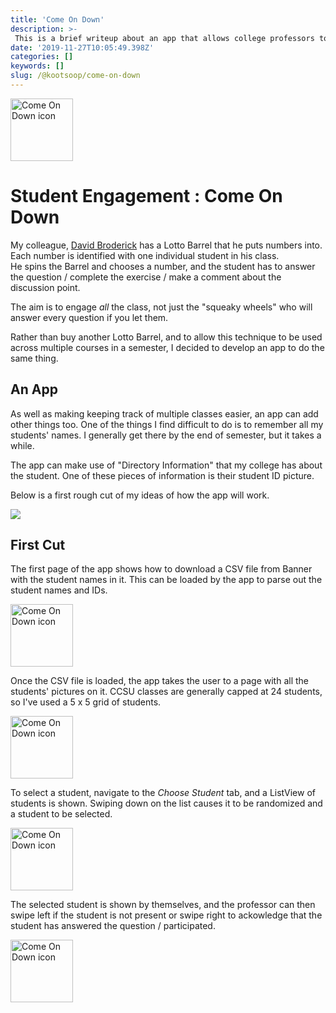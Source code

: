 ```yaml
---
title: 'Come On Down'
description: >-
 This is a brief writeup about an app that allows college professors to ensure that all students have a chance to contribute to class discussions.
date: '2019-11-27T10:05:49.398Z'
categories: []
keywords: []
slug: /@kootsoop/come-on-down
---
```


<img src="https://kootsoop.github.io/images/ComeOnDown-AppIcon.png" alt="Come On Down icon" width="100" height="100">

# Student Engagement : Come On Down

My colleague, [David Broderick](https://djbrod.github.io/) has a Lotto Barrel that he puts numbers into. Each number is identified with one individual student in his class.  
He spins the Barrel and chooses a number, and the student has to  answer the question / complete the exercise / make a comment about the discussion point.

The aim is to engage *all* the class, not just the "squeaky wheels" who will answer every question if you let them.

Rather than buy another Lotto Barrel, and to allow this technique to be used across multiple courses in a semester, I decided to develop an app to do the same thing.

## An App

As well as making keeping track of multiple classes easier, an app can add other things too.  One of the things I find difficult to do is to remember all my students' names.  I generally
get there by the end of semester, but it takes a while.

The app can make use of "Directory Information" that my college has about the student. One of these pieces of information is their student ID picture.  

Below is a first rough cut of my ideas of how the app will work.

![](https://kootsoop.github.io/images/ComeOnDown.png)

## First Cut

The first page of the app shows how to download a CSV file from Banner with the student names in it.  This can be loaded by the app to parse out the student names and IDs.

<img src="https://kootsoop.github.io/images/ComeOnDown-4.png" alt="Come On Down icon" width="100" >

Once the CSV file is loaded, the app takes the user to a page with all the students' pictures on it.  CCSU classes are generally capped at 24 students, so I've used a 5 x 5 grid of students.

<img src="https://kootsoop.github.io/images/ComeOnDown-3.png" alt="Come On Down icon" width="100" >

To select a student, navigate to the *Choose Student* tab, and a ListView of students is shown.  Swiping down on the list causes it to be randomized and a student to be selected.

<img src="https://kootsoop.github.io/images/ComeOnDown-2.png" alt="Come On Down icon" width="100" >

The selected student is shown by themselves, and the professor can then swipe left if the student is not present or swipe right to ackowledge that the student has answered the question / participated.

<img src="https://kootsoop.github.io/images/ComeOnDown-1.png" alt="Come On Down icon" width="100" >




